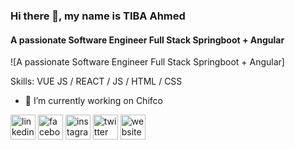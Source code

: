 ### Hi there 👋, my name is TIBA Ahmed
#### A passionate Software Engineer Full Stack Springboot + Angular
![A passionate Software Engineer Full Stack Springboot + Angular]


Skills: VUE JS / REACT / JS / HTML / CSS

- 🔭 I’m currently working on Chifco 


[<img src='https://cdn.jsdelivr.net/npm/simple-icons@3.0.1/icons/linkedin.svg' alt='linkedin' height='40'>](https://www.linkedin.com/in/ahmed.tiba/)  [<img src='https://cdn.jsdelivr.net/npm/simple-icons@3.0.1/icons/facebook.svg' alt='facebook' height='40'>](https://www.facebook.com/ahmed.tiba)  [<img src='https://cdn.jsdelivr.net/npm/simple-icons@3.0.1/icons/instagram.svg' alt='instagram' height='40'>](https://www.instagram.com/ahmed.tiba/)  [<img src='https://cdn.jsdelivr.net/npm/simple-icons@3.0.1/icons/twitter.svg' alt='twitter' height='40'>](https://twitter.com/ahmed.tiba)  [<img src='https://cdn.jsdelivr.net/npm/simple-icons@3.0.1/icons/icloud.svg' alt='website' height='40'>](ahmedtiba1993.github.io)  

